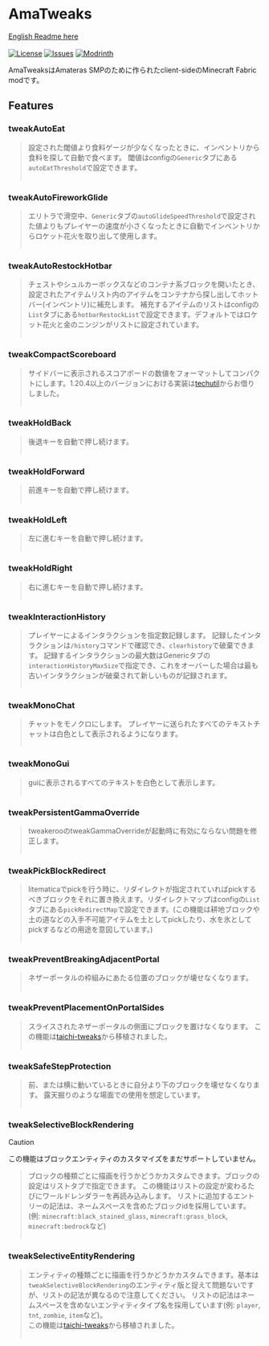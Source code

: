 # AmaTweaks

[English Readme here](README.md)<br><br>
[![License](https://img.shields.io/github/license/pugur523/ama-tweaks.svg)](https://opensource.org/licenses/MIT)
[![Issues](https://img.shields.io/github/issues/pugur523/ama-tweaks.svg)](https://github.com/pugur523/ama-tweaks/issues)
[![Modrinth](https://img.shields.io/modrinth/dt/amatweaks?label=Modrinth%20Downloads)](https://modrinth.com/mod/amatweaks)


AmaTweaksはAmateras SMPのために作られたclient-sideのMinecraft Fabric modです。

## Features


### tweakAutoEat

> 設定された閾値より食料ゲージが少なくなったときに、インベントリから食料を探して自動で食べます。
閾値はconfigの`Generic`タブにある`autoEatThreshold`で設定できます。
<br><br>

### tweakAutoFireworkGlide

> エリトラで滑空中、`Generic`タブの`autoGlideSpeedThreshold`で設定された値よりもプレイヤーの速度が小さくなったときに自動でインベントリからロケット花火を取り出して使用します。
<br><br>

### tweakAutoRestockHotbar

> チェストやシュルカーボックスなどのコンテナ系ブロックを開いたとき、設定されたアイテムリスト内のアイテムをコンテナから探し出してホットバー(インベントリ)に補充します。
補充するアイテムのリストはconfigの`List`タブにある`hotbarRestockList`で設定できます。デフォルトではロケット花火と金のニンジンがリストに設定されています。
<br><br>

### tweakCompactScoreboard

> サイドバーに表示されるスコアボードの数値をフォーマットしてコンパクトにします。1.20.4以上のバージョンにおける実装は[techutil](https://github.com/Kikugie/techutils)からお借りしました。
<br><br>

### tweakHoldBack

> 後退キーを自動で押し続けます。
<br><br>

### tweakHoldForward

> 前進キーを自動で押し続けます。
<br><br>

### tweakHoldLeft

> 左に進むキーを自動で押し続けます。
<br><br>

### tweakHoldRight

> 右に進むキーを自動で押し続けます。
<br><br>

### tweakInteractionHistory

> プレイヤーによるインタラクションを指定数記録します。
記録したインタラクションは`/history`コマンドで確認でき、`clearhistory`で破棄できます。
記録するインタラクションの最大数はGenericタブの`interactionHistoryMaxSize`で指定でき、これをオーバーした場合は最も古いインタラクションが破棄されて新しいものが記録されます。
<br><br>

### tweakMonoChat

> チャットをモノクロにします。
プレイヤーに送られたすべてのテキストチャットは白色として表示されるようになります。
<br><br>

### tweakMonoGui

> guiに表示されるすべてのテキストを白色として表示します。
<br><br>

### tweakPersistentGammaOverride

> tweakerooのtweakGammaOverrideが起動時に有効にならない問題を修正します。
<br><br>

### tweakPickBlockRedirect

> litematicaでpickを行う時に、リダイレクトが指定されていればpickするべきブロックをそれに置き換えます。リダイレクトマップはconfigの`List`タブにある`pickRedirectMap`で設定できます。(この機能は耕地ブロックや土の道などの入手不可能アイテムを土としてpickしたり、水を氷としてpickするなどの用途を意図しています。)
<br><br>

### tweakPreventBreakingAdjacentPortal

> ネザーポータルの枠組みにあたる位置のブロックが壊せなくなります。
<br><br>

### tweakPreventPlacementOnPortalSides

> スライスされたネザーポータルの側面にブロックを置けなくなります。
この機能は[taichi-tweaks](https://github.com/TaichiServer/taichi-tweaks)から移植されました。
<br><br>

### tweakSafeStepProtection

> 前、または横に動いているときに自分より下のブロックを壊せなくなります。
露天掘りのような場面での使用を想定しています。
<br><br>

### tweakSelectiveBlockRendering

> [!CAUTION]
> この機能はブロックエンティティのカスタマイズをまだサポートしていません。<br>

> ブロックの種類ごとに描画を行うかどうかカスタムできます。ブロックの設定はリストタブで指定できます。
この機能はリストの設定が変わるたびにワールドレンダラーを再読み込みします。
リストに追加するエントリーの記法は、ネームスペースを含めたブロックidを採用しています。(例: `minecraft:black_stained_glass`, `minecraft:grass_block`, `minecraft:bedrock`など)
<br><br>

### tweakSelectiveEntityRendering

> エンティティの種類ごとに描画を行うかどうかカスタムできます。基本は`tweakSelectiveBlockRendering`のエンティティ版と捉えて問題ないですが、リストの記法が異なるので注意してください。
リストの記法はネームスペースを含めないエンティティタイプ名を採用しています(例: `player`, `tnt`, `zombie`, `item`など)。
<br>この機能は[taichi-tweaks](https://github.com/TaichiServer/taichi-tweaks)から移植されました。
<br><br>